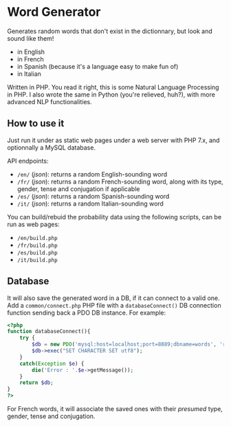 # Word Generator

Generates random words that don't exist in the dictionnary, but look and sound like them!
- in English
- in French
- in Spanish (because it's a language easy to make fun of)
- in Italian

Written in PHP. You read it right, this is some Natural Language Processing in PHP.
I also wrote the same in Python (you're relieved, huh?), with more advanced NLP functionalities.


## How to use it

Just run it under as static web pages under a web server with PHP 7.x, and optionnally a MySQL database.

API endpoints:
- `/en/` (*json*): returns a random English-sounding word
- `/fr/` (*json*): returns a random French-sounding word, along with its type, gender, tense and conjugation if applicable
- `/es/` (*json*): returns a random Spanish-sounding word
- `/it/` (*json*): returns a random Italian-sounding word

You can build/rebuid the probability data using the following scripts, can be run as web pages:
- `/en/build.php`
- `/fr/build.php`
- `/es/build.php`
- `/it/build.php`


## Database

It will also save the generated word in a DB, if it can connect to a valid one. Add a `common/connect.php` PHP file with a `databaseConnect()` DB connection function sending back a PDO DB instance. For example:
```php
<?php
function databaseConnect(){
	try {
		$db = new PDO('mysql:host=localhost;port=8889;dbname=words', 'root', 'root');
		$db->exec("SET CHARACTER SET utf8");
	}
	catch(Exception $e) {
		die('Error : '.$e->getMessage());
	}
	return $db;
}
?>
```
For French words, it will associate the saved ones with their *presumed* type, gender, tense and conjugation.
